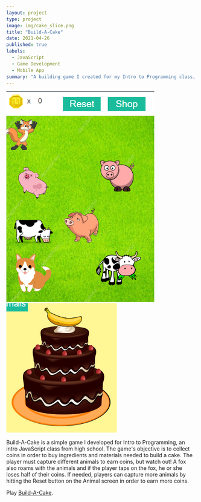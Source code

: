 ```yaml
---
layout: project
type: project
image: img/cake_slice.png
title: "Build-A-Cake"
date: 2021-04-26
published: true
labels:
  - JavaScript
  - Game Development
  - Mobile App
summary: "A building game I created for my Intro to Programming class, an intro JavaScript class."
---
```


<img class="img-fluid" src="../img/build_a_cake_still.png">
<img class="img-fluid" src="../img/cake.png">

Build-A-Cake is a simple game I developed for Intro to Programming, an intro JavaScript class from high school. The game's objective is to collect coins in order to buy ingredients and materials needed to build a cake. The player must capture different animals to earn coins, but watch out! A fox also roams with the animals and if the player taps on the fox, he or she loses half of their coins. If needed, players can capture more animals by hitting the Reset button on the Animal screen in order to earn more coins. 

Play [Build-A-Cake](https://studio.code.org/projects/applab/QzBwCoVjdjdl3HWMweaKXc3xjkXXtjBETa3IAzCxf2I). 
